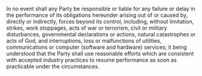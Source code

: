 In no event shall any Party be responsible or liable for any failure or delay in the performance of its obligations hereunder arising out of or caused by, directly or indirectly, forces beyond its control, including, without limitation, strikes, work stoppages, acts of war or terrorism, civil or military disturbances, governmental declarations or actions, natural catastrophes or acts of God, and interruptions, loss or malfunctions of utilities, communications or computer (software and hardware) services; it being understood that the Party shall use reasonable efforts which are consistent with accepted industry practices to resume performance as soon as practicable under the circumstances.